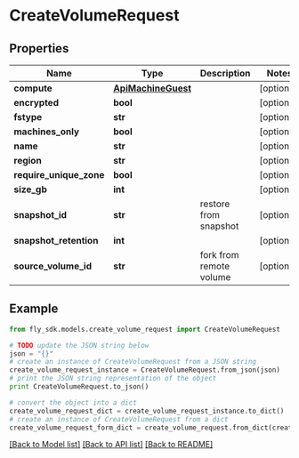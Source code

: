 # CreateVolumeRequest


## Properties
Name | Type | Description | Notes
------------ | ------------- | ------------- | -------------
**compute** | [**ApiMachineGuest**](ApiMachineGuest.md) |  | [optional] 
**encrypted** | **bool** |  | [optional] 
**fstype** | **str** |  | [optional] 
**machines_only** | **bool** |  | [optional] 
**name** | **str** |  | [optional] 
**region** | **str** |  | [optional] 
**require_unique_zone** | **bool** |  | [optional] 
**size_gb** | **int** |  | [optional] 
**snapshot_id** | **str** | restore from snapshot | [optional] 
**snapshot_retention** | **int** |  | [optional] 
**source_volume_id** | **str** | fork from remote volume | [optional] 

## Example

```python
from fly_sdk.models.create_volume_request import CreateVolumeRequest

# TODO update the JSON string below
json = "{}"
# create an instance of CreateVolumeRequest from a JSON string
create_volume_request_instance = CreateVolumeRequest.from_json(json)
# print the JSON string representation of the object
print CreateVolumeRequest.to_json()

# convert the object into a dict
create_volume_request_dict = create_volume_request_instance.to_dict()
# create an instance of CreateVolumeRequest from a dict
create_volume_request_form_dict = create_volume_request.from_dict(create_volume_request_dict)
```
[[Back to Model list]](../README.md#documentation-for-models) [[Back to API list]](../README.md#documentation-for-api-endpoints) [[Back to README]](../README.md)


